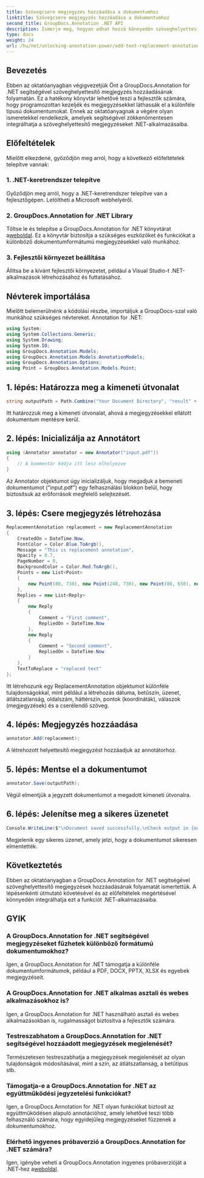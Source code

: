 ```yaml
---
title: Szövegcsere megjegyzés hozzáadása a dokumentumhoz
linktitle: Szövegcsere megjegyzés hozzáadása a dokumentumhoz
second_title: GroupDocs.Annotation .NET API
description: Ismerje meg, hogyan adhat hozzá könnyedén szöveghelyettesítő megjegyzéseket .NET-dokumentumaihoz a GroupDocs.Annotation for .NET segítségével. Növelje dokumentumkezelési képességeit.
type: docs
weight: 24
url: /hu/net/unlocking-annotation-power/add-text-replacement-annotation/
---
```

## Bevezetés
Ebben az oktatóanyagban végigvezetjük Önt a GroupDocs.Annotation for .NET segítségével szöveghelyettesítő megjegyzés hozzáadásának folyamatán. Ez a hatékony könyvtár lehetővé teszi a fejlesztők számára, hogy programozottan kezeljék és megjegyzésekkel láthassák el a különféle típusú dokumentumokat. Ennek az oktatóanyagnak a végére olyan ismeretekkel rendelkezik, amelyek segítségével zökkenőmentesen integrálhatja a szöveghelyettesítő megjegyzéseket .NET-alkalmazásaiba.
## Előfeltételek
Mielőtt elkezdené, győződjön meg arról, hogy a következő előfeltételek telepítve vannak:
### 1. .NET-keretrendszer telepítve
Győződjön meg arról, hogy a .NET-keretrendszer telepítve van a fejlesztőgépen. Letöltheti a Microsoft webhelyéről.
### 2. GroupDocs.Annotation for .NET Library
 Töltse le és telepítse a GroupDocs.Annotation for .NET könyvtárat a[weboldal](https://releases.groupdocs.com/annotation/net/). Ez a könyvtár biztosítja a szükséges eszközöket és funkciókat a különböző dokumentumformátumú megjegyzésekkel való munkához.
### 3. Fejlesztői környezet beállítása
Állítsa be a kívánt fejlesztői környezetet, például a Visual Studio-t .NET-alkalmazások létrehozásához és futtatásához.

## Névterek importálása
Mielőtt belemerülnénk a kódolási részbe, importáljuk a GroupDocs-szal való munkához szükséges névtereket. Annotation for .NET:
```csharp
using System;
using System.Collections.Generic;
using System.Drawing;
using System.IO;
using GroupDocs.Annotation.Models;
using GroupDocs.Annotation.Models.AnnotationModels;
using GroupDocs.Annotation.Options;
using Point = GroupDocs.Annotation.Models.Point;
```
## 1. lépés: Határozza meg a kimeneti útvonalat
```csharp
string outputPath = Path.Combine("Your Document Directory", "result" + Path.GetExtension("input.pdf"));
```
Itt határozzuk meg a kimeneti útvonalat, ahová a megjegyzésekkel ellátott dokumentum mentésre kerül.
## 2. lépés: Inicializálja az Annotátort
```csharp
using (Annotator annotator = new Annotator("input.pdf"))
{
    // A kommentár kódja itt lesz elhelyezve
}
```
Az Annotator objektumot úgy inicializáljuk, hogy megadjuk a bemeneti dokumentumot ("input.pdf") egy felhasználási blokkon belül, hogy biztosítsuk az erőforrások megfelelő selejtezését.
## 3. lépés: Csere megjegyzés létrehozása
```csharp
ReplacementAnnotation replacement = new ReplacementAnnotation
{
    CreatedOn = DateTime.Now,
    FontColor = Color.Blue.ToArgb(),
    Message = "This is replacement annotation",
    Opacity = 0.7,
    PageNumber = 0,
    BackgroundColor = Color.Red.ToArgb(),
    Points = new List<Point>
    {
        new Point(80, 730), new Point(240, 730), new Point(80, 650), new Point(240, 650)
    },
    Replies = new List<Reply>
    {
        new Reply
        {
            Comment = "First comment",
            RepliedOn = DateTime.Now
        },
        new Reply
        {
            Comment = "Second comment",
            RepliedOn = DateTime.Now
        }
    },
    TextToReplace = "replaced text"
};
```
Itt létrehozunk egy ReplacementAnnotation objektumot különféle tulajdonságokkal, mint például a létrehozás dátuma, betűszín, üzenet, átlátszatlanság, oldalszám, háttérszín, pontok (koordináták), válaszok (megjegyzések) és a cserélendő szöveg.
## 4. lépés: Megjegyzés hozzáadása
```csharp
annotator.Add(replacement);
```
A létrehozott helyettesítő megjegyzést hozzáadjuk az annotátorhoz.
## 5. lépés: Mentse el a dokumentumot
```csharp
annotator.Save(outputPath);
```
Végül elmentjük a jegyzett dokumentumot a megadott kimeneti útvonalra.
## 6. lépés: Jelenítse meg a sikeres üzenetet
```csharp
Console.WriteLine($"\nDocument saved successfully.\nCheck output in {outputPath}.");
```
Megjelenik egy sikeres üzenet, amely jelzi, hogy a dokumentumot sikeresen elmentették.

## Következtetés
Ebben az oktatóanyagban a GroupDocs.Annotation for .NET segítségével szöveghelyettesítő megjegyzések hozzáadásának folyamatát ismertettük. A lépésenkénti útmutató követésével és az előfeltételek megértésével könnyedén integrálhatja ezt a funkciót .NET-alkalmazásaiba.
## GYIK
### A GroupDocs.Annotation for .NET segítségével megjegyzéseket fűzhetek különböző formátumú dokumentumokhoz?
Igen, a GroupDocs.Annotation for .NET támogatja a különféle dokumentumformátumok, például a PDF, DOCX, PPTX, XLSX és egyebek megjegyzéseit.
### A GroupDocs.Annotation for .NET alkalmas asztali és webes alkalmazásokhoz is?
Igen, a GroupDocs.Annotation for .NET használható asztali és webes alkalmazásokban is, rugalmasságot biztosítva a fejlesztők számára.
### Testreszabhatom a GroupDocs.Annotation for .NET segítségével hozzáadott megjegyzések megjelenését?
Természetesen testreszabhatja a megjegyzések megjelenését az olyan tulajdonságok módosításával, mint a szín, az átlátszatlanság, a betűtípus stb.
### Támogatja-e a GroupDocs.Annotation for .NET az együttműködési jegyzetelési funkciókat?
Igen, a GroupDocs.Annotation for .NET olyan funkciókat biztosít az együttműködésen alapuló annotációhoz, amely lehetővé teszi több felhasználó számára, hogy egyidejűleg megjegyzéseket fűzzenek a dokumentumokhoz.
### Elérhető ingyenes próbaverzió a GroupDocs.Annotation for .NET számára?
Igen, igénybe veheti a GroupDocs.Annotation ingyenes próbaverzióját a .NET-hez a[weboldal](https://releases.groupdocs.com/).